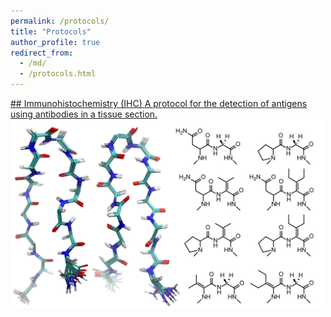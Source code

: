 ```yaml
---
permalink: /protocols/
title: "Protocols"
author_profile: true
redirect_from:
  - /md/
  - /protocols.html
---
```


<a href="http://www.jbc.org/content/early/2019/11/05/jbc.RA119.011297" target="_blank">
## Immunohistochemistry (IHC)
A protocol for the detection of antigens using antibodies in a tissue section.
<img src='/images/betahairpin_2500.png' width='500' height='300'>
</a>
